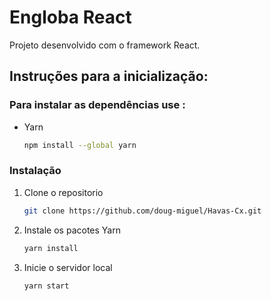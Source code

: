 # Engloba React

Projeto desenvolvido com o framework React.

## Instruções para a inicialização:

### Para instalar as dependências use :

* Yarn
  ```sh
  npm install --global yarn
  ```
### Instalação

1. Clone o repositorio
   ```sh 
   git clone https://github.com/doug-miguel/Havas-Cx.git
   ``` 
2. Instale os pacotes 
   Yarn
   ```sh
   yarn install
   ```
3. Inicie o servidor local 
   ```sh
   yarn start
   ```
